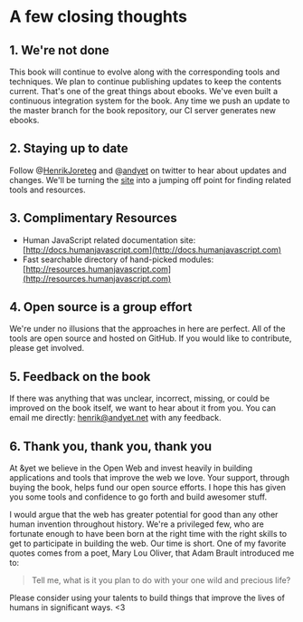 # A few closing thoughts

## 1. We're not done

This book will continue to evolve along with the corresponding tools and techniques. We plan to continue publishing updates to keep the contents current. That's one of the great things about ebooks. We've even built a continuous integration system for the book. Any time we push an update to the master branch for the book repository, our CI server generates new ebooks.

## 2. Staying up to date

Follow @[HenrikJoreteg](https://twitter.com/HenrikJoreteg) and @[andyet](https://twitter.com/andyet) on twitter to hear about updates and changes. We'll be turning the [site](http://humanjavascript.com) into a jumping off point for finding related tools and resources.

## 3. Complimentary Resources

- Human JavaScript related documentation site: [http://docs.humanjavascript.com](http://docs.humanjavascript.com)
- Fast searchable directory of hand-picked modules: [http://resources.humanjavascript.com](http://resources.humanjavascript.com)

## 4. Open source is a group effort

We're under no illusions that the approaches in here are perfect. All of the tools are open source and hosted on GitHub. If you would like to contribute, please get involved.

## 5. Feedback on the book

If there was anything that was unclear, incorrect, missing, or could be improved on the book itself, we want to hear about it from you. You can email me directly: henrik@andyet.net with any feedback.

## 6. Thank you, thank you, thank you

At &yet we believe in the Open Web and invest heavily in building applications and tools that improve the web we love. Your support, through buying the book, helps fund our open source efforts. I hope this has given you some tools and confidence to go forth and build awesomer stuff. 

I would argue that the web has greater potential for good than any other human invention throughout history. We're a privileged few, who are fortunate enough to have been born at the right time with the right skills to get to participate in building the web. Our time is short. One of my favorite quotes comes from a poet, Mary Lou Oliver, that Adam Brault introduced me to:

> Tell me, what is it you plan to do with your one wild and precious life?

Please consider using your talents to build things that improve the lives of humans in significant ways. <3
